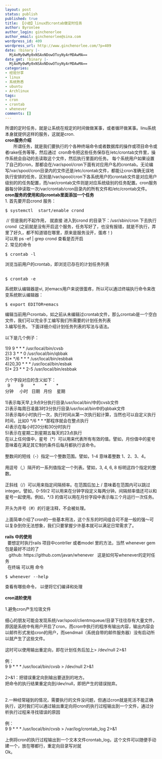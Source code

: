 ```yaml
---
layout: post
status: publish
published: true
title: 【小结】linux的crontab做定时任务
author: Byronlee
author_login: ginchenorlee
author_email: ginchenorlee@sina.com
wordpress_id: 409
wordpress_url: http://www.ginchenorlee.com/?p=409
date: !binary |-
  MjAxMy0wMy0xNSAxNDowOToyNyArMDAwMA==
date_gmt: !binary |-
  MjAxMy0wMy0xNSAxNDowOToyNyArMDAwMA==
categories:
- 经验分享
- linux
- 系统熟悉
- ubuntu
- Archlinux
tags:
- cron
- crontab
- whenever
comments: []
---
```

<div>所谓的定时任务，就是让系统在规定的时间做做某事，或者循环做某事。linu系统本身就提供这样的服务，这就是cron.</div>
<div>
</div>
<div></div>
<div><strong>cron服务介绍</strong></div>
<div>
</div>
<div>       所谓任务，就是我们要执行的个各种终端命令或者数据库的操作或项目命令或者rake任务等等，然后通过  cron命令把这些任务保存在/etc/crontab文件里，操作系统会自动的去读取这个文件，然后执行里面的任务。 每个系统用户如果设置了自己的cron，那都会在/var/spool/cron下面有对应用户名的crontab。无论编写/var/spool/cron目录内的文件还是/etc/crontab文件，都能让cron准确无误地执行安排的任务，区别是/var/spool/cron下各系统用户的crontab文件是对应用户级别的的任务配置，而/var/crontab文件则是对应系统级别的任务配置。cron服务器每分钟读取一次/var/crontab/cron目录内的所有文件和/etc/crontab文件。</div>
<div>
</div>
<div><strong>cron服务的使用和向crontab里面添加一个任务</strong></div>
<div></div>
<div>
</div>
<div>1. 首先要开启crond 服务：</div>
<div></div>
<div></div>
<div>
<pre class="brush: actionscript3; gutter: true">$ systemctl  start/enable crond</pre>
</div>
<div> // 但是我的不起作用， 就直接 进入到crond 的目录下：/usr/sbin/cron 下去执行 crond  (之前就是没有开启这个服务，任务写好了，也没有报错，就是不执行，弄里了好久，都不知道错在哪里，原来是服务没开，蛋疼！)</div>
<div></div>
<div></div>
<div>可以用 ps -ef | grep crond 查看是否开启</div>
<div></div>
<div></div>
<div>2. 常见的命令</div>
<div>
<pre class="brush: actionscript3; gutter: true">$ crontab -l</pre>
</div>
<div>浏览当前用户的crontab，即浏览已存在的计划任务列表<br clear="none" /><br clear="none" /></p>
<pre class="brush: actionscript3; gutter: true">$ crontab -e</pre>
</div>
<div>系统默认编辑器是vi, 对emacs用户来说很蛋疼，所以可以通过终端执行命令来改变系统默认编辑器：</div>
<div>
<pre class="brush: actionscript3; gutter: true">$ export EDITOR=emacs</pre>
</div>
<div>编辑当前用户crontab，如之前从未编辑过crontab文件，那么crontab是一个空白文件，我们可以完全手工编写我们所需要的计划任务列表</div>
<div></div>
<div>3.编写任务。 下面详细介绍计划任务列表的写法与语法。<br clear="none" /><br clear="none" />以下是几个例子：<br clear="none" /><br clear="none" />1)9 9 * * * /usr/local/bin/cvsb<br clear="none" />2)3 3 * * 0 /usr/local/bin/qbbak<br clear="none" />3)* */6 * * * /usr/local/bin/esbbak<br clear="none" />4)20,30 * * * /usr/local/bin/esbak<br clear="none" />5)* 23 * * 2-5 /usr/local/bin/esbbak<br clear="none" /><br clear="none" />六个字段对应的含义如下：<br clear="none" />  9         9        *        *        *<br clear="none" />分钟     小时   日期   月份    星期<br clear="none" /><br clear="none" />1)表示每天早上9点9分执行目录/usr/local/bin/中的cvsb文件<br clear="none" />2)表示每周日凌晨3时3分执行目录/usr/local/bin中的qbbak文件<br clear="none" />3)表示每6小时执行一次，执行时间从第一次执行起计算，当然也可以自定义执行时间，比如0 */6 * * *那程序就会在整点执行<br clear="none" />4)表示在每小时20分和30分时执行<br clear="none" />5)表示在星期二到星期五每天的23点执行</div>
<div></div>
<div>在以上任何值中，星号（*）可以用来代表所有有效的值。譬如，月份值中的星号意味着在满足其它制约条件后每月都执行该命令。<br clear="none" /><br clear="none" />整数间的短线（-）指定一个整数范围。譬如，1-4 意味着整数 1、2、3、4。<br clear="none" /><br clear="none" />用逗号（,）隔开的一系列值指定一个列表。譬如，3, 4, 6, 8 标明这四个指定的整数。<br clear="none" /><br clear="none" />正斜线（/）可以用来指定间隔频率。在范围后加上 / 意味着在范围内可以跳过 integer。譬如，0-59/2 可以用来在分钟字段定义每两分钟。间隔频率值还可以和星号一起使用。例如，*/3 的值可以用在月份字段中表示每三个月运行一次任务。<br clear="none" /><br clear="none" />开头为井号（#）的行是注释，不会被处理。<br clear="none" /><br clear="none" />上面简单介绍了cron的一些基本用法，这个东东的时间组合可不是一般的强～可以复杂到你无法想象，我们只要掌握少许基本就可以满足日常需求了。<br clear="none" /><br clear="none" /><strong>rails 中的使用</strong></div>
<div>  要想定时执行rails 项目中contrller 或者model 里的方法，当然 whenever gem包是最好不过的了</div>
<div>   github: https://github.com/javan/whenever   这是如何写whenever的定时任务</div>
<div>  在终端 可以用 命令</div>
<div>
<pre class="brush: actionscript3; gutter: true">$ whenever --help</pre>
</div>
<div>查看有哪些命令， 以便将它们编译和处理</div>
<div></div>
<div><br clear="none" /><strong>cron进阶使用</strong><br clear="none" /><br clear="none" />1.避免cron产生垃圾文件<br clear="none" /><br clear="none" />细心的朋友可能会发现系统/var/spool/clientmqueue/目录下往往存有大量文件，原因是系统中有用户开启了cron，而cron中执行的程序有输出内容，输出内容会以邮件形式发给cron的用户，而sendmail（系统自带的邮件服务器）没有启动所以就产生了这些文件。<br clear="none" /><br clear="none" />这时可以使用输出重定向，即在计划任务后加上&gt; /dev/null 2&gt;&amp;1<br clear="none" /><br clear="none" />例：<br clear="none" />9 9 * * * /usr/local/bin/cvsb &gt; /dev/null 2&gt;&amp;1<br clear="none" /><br clear="none" />2&gt;&amp;1：把错误重定向到输出要送到的地方。<br clear="none" />把命令的执行结果重定向到/dev/null，即把产生的错误抛弃。<br clear="none" /><br clear="none" />      <br clear="none" />2.一种经常碰到的情况，需要执行的文件没问题，但通过cron就是死活不能正确执行，这时我们可以通过输出重定向将cron的执行过程输出到一个文件，通过分析执行过程来寻找错误的原因<br clear="none" /><br clear="none" />例：<br clear="none" />9 9 * * * /usr/local/bin/cvsb &gt; /var/log/crontab_log 2&gt;&amp;1<br clear="none" /><br clear="none" />上例将cron的执行过程输出到一个文本文件crontab_log，这个文件可以随便手动建一个，放在哪都行，重定向目录写对就</div>
<div></div>
<div>Ok。</div>
